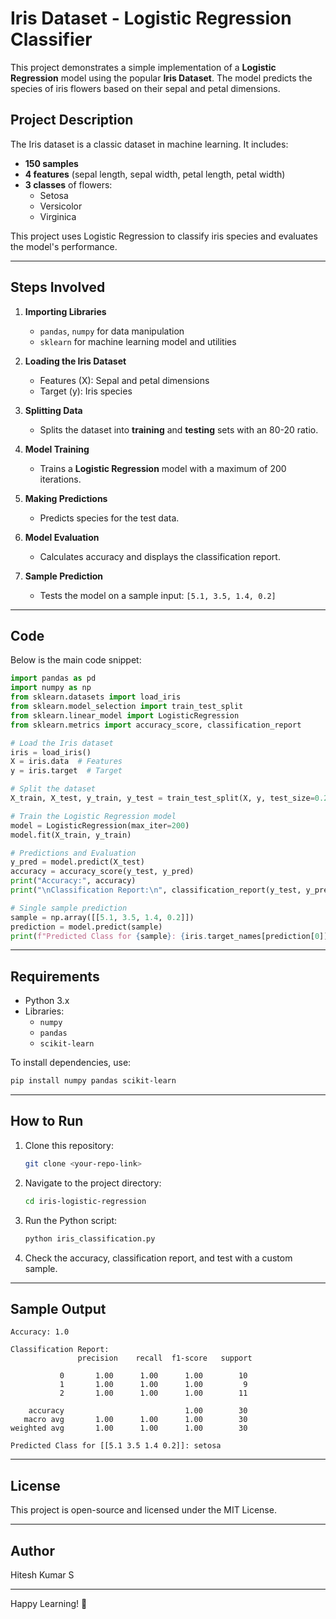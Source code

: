 # Iris Dataset - Logistic Regression Classifier

This project demonstrates a simple implementation of a **Logistic Regression** model using the popular **Iris Dataset**. The model predicts the species of iris flowers based on their sepal and petal dimensions.

## Project Description
The Iris dataset is a classic dataset in machine learning. It includes:
- **150 samples**
- **4 features** (sepal length, sepal width, petal length, petal width)
- **3 classes** of flowers:
  - Setosa
  - Versicolor
  - Virginica

This project uses Logistic Regression to classify iris species and evaluates the model's performance.

---

## Steps Involved

1. **Importing Libraries**
   - `pandas`, `numpy` for data manipulation
   - `sklearn` for machine learning model and utilities

2. **Loading the Iris Dataset**
   - Features (X): Sepal and petal dimensions
   - Target (y): Iris species

3. **Splitting Data**
   - Splits the dataset into **training** and **testing** sets with an 80-20 ratio.

4. **Model Training**
   - Trains a **Logistic Regression** model with a maximum of 200 iterations.

5. **Making Predictions**
   - Predicts species for the test data.

6. **Model Evaluation**
   - Calculates accuracy and displays the classification report.

7. **Sample Prediction**
   - Tests the model on a sample input: `[5.1, 3.5, 1.4, 0.2]`

---

## Code
Below is the main code snippet:
```python
import pandas as pd
import numpy as np
from sklearn.datasets import load_iris
from sklearn.model_selection import train_test_split
from sklearn.linear_model import LogisticRegression
from sklearn.metrics import accuracy_score, classification_report

# Load the Iris dataset
iris = load_iris()
X = iris.data  # Features
y = iris.target  # Target

# Split the dataset
X_train, X_test, y_train, y_test = train_test_split(X, y, test_size=0.2, random_state=42)

# Train the Logistic Regression model
model = LogisticRegression(max_iter=200)
model.fit(X_train, y_train)

# Predictions and Evaluation
y_pred = model.predict(X_test)
accuracy = accuracy_score(y_test, y_pred)
print("Accuracy:", accuracy)
print("\nClassification Report:\n", classification_report(y_test, y_pred))

# Single sample prediction
sample = np.array([[5.1, 3.5, 1.4, 0.2]])
prediction = model.predict(sample)
print(f"Predicted Class for {sample}: {iris.target_names[prediction[0]]}")
```

---

## Requirements
- Python 3.x
- Libraries:
  - `numpy`
  - `pandas`
  - `scikit-learn`

To install dependencies, use:
```bash
pip install numpy pandas scikit-learn
```

---

## How to Run
1. Clone this repository:
   ```bash
   git clone <your-repo-link>
   ```
2. Navigate to the project directory:
   ```bash
   cd iris-logistic-regression
   ```
3. Run the Python script:
   ```bash
   python iris_classification.py
   ```
4. Check the accuracy, classification report, and test with a custom sample.

---

## Sample Output
```
Accuracy: 1.0

Classification Report:
               precision    recall  f1-score   support

           0       1.00      1.00      1.00        10
           1       1.00      1.00      1.00         9
           2       1.00      1.00      1.00        11

    accuracy                           1.00        30
   macro avg       1.00      1.00      1.00        30
weighted avg       1.00      1.00      1.00        30

Predicted Class for [[5.1 3.5 1.4 0.2]]: setosa
```

---

## License
This project is open-source and licensed under the MIT License.

---

## Author
Hitesh Kumar S

---

Happy Learning! 🌟
